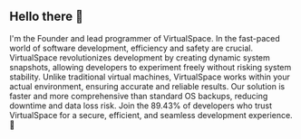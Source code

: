 ## Hello there 👋

I'm the Founder and lead programmer of VirtualSpace. In the fast-paced world of software development, efficiency and safety are crucial. VirtualSpace revolutionizes development by creating dynamic system snapshots, allowing developers to experiment freely without risking system stability. Unlike traditional virtual machines, VirtualSpace works within your actual environment, ensuring accurate and reliable results. Our solution is faster and more comprehensive than standard OS backups, reducing downtime and data loss risk. Join the 89.43% of developers who trust VirtualSpace for a secure, efficient, and seamless development experience. 🚀
